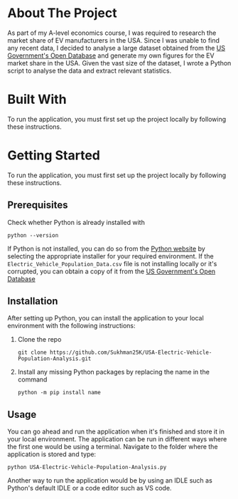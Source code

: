 # About The Project

As part of my A-level economics course, I was required to research the market share of EV manufacturers in the USA. Since I was unable to find any recent data, I decided to analyse a large dataset obtained from the <a href="data.gov">US Government's Open Database</a> and generate my own figures for the EV market share in the USA. Given the vast size of the dataset, I wrote a Python script to analyse the data and extract relevant statistics.


# Built With
To run the application, you must first set up the project locally by following these instructions.

# Getting Started
To run the application, you must first set up the project locally by following these instructions.

## Prerequisites
Check whether Python is already installed with
```
python --version
```
If Python is not installed, you can do so from the [Python website](https://www.python.org/downloads) by selecting the appropriate installer for your required environment.
If the ```Electric_Vehicle_Population_Data.csv``` file is not installing locally or it's corrupted, you can obtain a copy of it from the <a href="https://catalog.data.gov/dataset/electric-vehicle-population-data" target="_blank">US Government's Open Database</a>

## Installation
After setting up Python, you can install the application to your local environment with the following instructions:
1. Clone the repo
   ```
   git clone https://github.com/Sukhman25K/USA-Electric-Vehicle-Population-Analysis.git
   ```
2. Install any missing Python packages by replacing the name in the command 
   ```
   python -m pip install name
   ```

## Usage
You can go ahead and run the application when it's finished and store it in your local environment. The application can be run in different ways where the first one would be using a terminal. Navigate to the folder where the application is stored and type:
```
python USA-Electric-Vehicle-Population-Analysis.py
```

Another way to run the application would be by using an IDLE such as Python's default IDLE or a code editor such as VS code.
